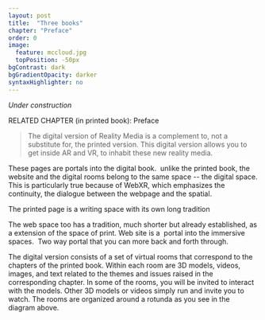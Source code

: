 ```yaml
---
layout: post
title:  "Three books"
chapter: "Preface"
order: 0
image:
  feature: mccloud.jpg
  topPosition: -50px
bgContrast: dark
bgGradientOpacity: darker
syntaxHighlighter: no
---
```


_Under construction_

RELATED CHAPTER (in printed book): Preface


<blockquote>The digital version of Reality Media is a complement to, not a substitute for, the printed version. This digital version allows you to get inside AR and VR, to inhabit these new reality media.</blockquote>

These pages are portals into the digital book.  unlike the printed book, the website and the digital rooms belong to the same space -- the digital space. This is particularly true because of WebXR, which emphasizes the continuity, the dialogue between the webpage and the spatial. 

The printed page is a writing space with its own long tradition

The web space too has a tradition, much shorter but already established, as a extension of the space of print. Web site is a  portal into the immersive spaces.  Two way portal that you can more back and forth through. 


<div class="img img--fullContainer img--14xLeading" style="background-image: url({{ site.baseurl_book_img }}Rotunda-layout.png);"></div>

The digital version consists of a set of virtual rooms that correspond to the chapters of the printed book. Within each room are 3D models, videos, images, and text related to the themes and issues raised in the corresponding chapter. In some of the rooms, you will be invited to interact with the models. Other 3D models or videos simply run and invite you to watch. The rooms are organized around a rotunda as you see in the diagram above. 


<div class="img img--fullContainer img--14xLeading" style="background-image: url({{ site.baseurl_book_img }}intro-room.png);"></div>


